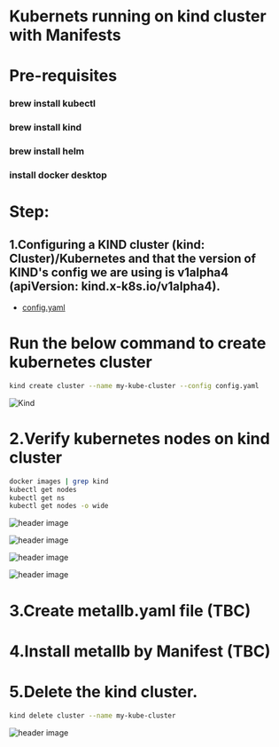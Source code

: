 # Kubernets running on kind cluster with Manifests
# Pre-requisites
### brew install kubectl
### brew install kind
### brew install helm
### install docker desktop

# Step:
## 1.Configuring a KIND cluster (kind: Cluster)/Kubernetes and that the version of KIND's config we are using is v1alpha4 (apiVersion: kind.x-k8s.io/v1alpha4).

- [config.yaml](./config.yaml)

# Run the below command to create kubernetes cluster
```bash
kind create cluster --name my-kube-cluster --config config.yaml
```

![Kind](kind.png)

# 2.Verify kubernetes nodes on kind cluster

```bash
docker images | grep kind
kubectl get nodes
kubectl get ns
kubectl get nodes -o wide
```

![header image](./nodes.png)

![header image](./svc.png)

![header image](./namespace.png)

![header image](./docker.png)

# 3.Create metallb.yaml file (TBC)
# 4.Install metallb by Manifest (TBC)



# 5.Delete the kind cluster.


```bash
kind delete cluster --name my-kube-cluster
```

![header image](./deletecluster.png)
